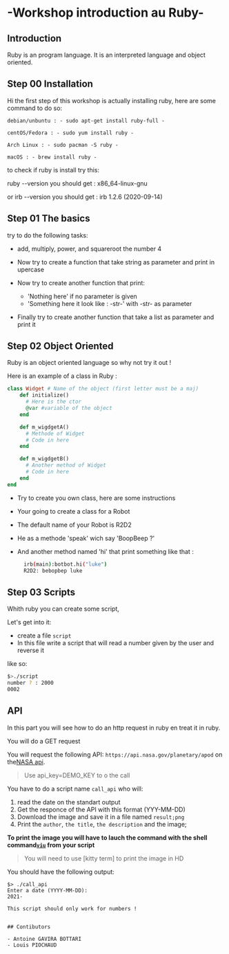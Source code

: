 # -Workshop introduction au Ruby-

## Introduction

Ruby is an program language. It is an interpreted language and object oriented.

## Step 00 Installation

Hi the first step of this workshop is actually installing ruby, here are some command to do so:

```
debian/unbuntu : - sudo apt-get install ruby-full -
```
```
centOS/Fedora : - sudo yum install ruby -
```
```
Arch Linux : - sudo pacman -S ruby -
```
```
macOS : - brew install ruby -
```
to check if ruby is install try this:

ruby --version
you should get : x86_64-linux-gnu

or
irb --version
you should get : irb 1.2.6 (2020-09-14)

## Step 01 The basics

try to do the following tasks:

* add, multiply, power, and squareroot the number 4

* Now try to create a function that take string as parameter and print in upercase

* Now try to create another function that print:
    * 'Nothing here' if no parameter is given
    * 'Something here it look like : -str-' with -str- as parameter

* Finally try to create another function that take a list as parameter and print it

## Step 02 Object Oriented

Ruby is an object oriented language so why not try it out !

Here is an example of a class in Ruby :

```rb
class Widget # Name of the object (first letter must be a maj)
    def initialize()
      # Here is the ctor
      @var #variable of the object
    end

    def m_wigdgetA()
      # Methode of Widget
      # Code in here
    end

    def m_wigdgetB()
      # Another method of Widget
      # Code in here
    end
end
```

* Try to create you own class, here are some instructions

* Your going to create a class for a Robot

* The default name of your Robot is R2D2

* He as a methode 'speak' wich say 'BoopBeep ?'

* And another method named 'hi' that print something like that :
  ```sh
    irb(main):botbot.hi("luke")
    R2D2: bebopbep luke
  ```

## Step 03 Scripts

Whith ruby you can create some script,

Let's get into it:

- create a file `script`
- In this file write a script that will read a number given by the user and reverse it

like so: 

```sh
$>./script
number ? : 2000
0002
```

## API

In this part you will see how to do an http request in ruby en treat it in ruby.

You will do a GET request

You will request the following API: `https://api.nasa.gov/planetary/apod` on the[NASA api](https://api.nasa.gov/).

>Use api_key=DEMO_KEY to o the call

You have to do a script name `call_api` who will:

1) read the date on the standart output
2) Get the responce of the API with this format (YYY-MM-DD)
3) Download the image and save it in a file named `result;png`
4) Print the `author`, `the title`, `the description` and the image;


**To print the image you will have to lauch the command with the shell command[`viu`](https://github.com/atanunq/viu) from your script**

> You will need to use [kitty term] to print the image in HD

You should have the following output:

```shell
$> ./call_api
Enter a date (YYYY-MM-DD):
2021-

This script should only work for numbers !


## Contibutors

- Antoine GAVIRA BOTTARI
- Louis PIOCHAUD